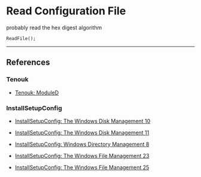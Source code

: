 # Read Configuration File

probably read the hex digest algorithm

```
ReadFile();
```

---
## References

### Tenouk

- [Tenouk: ModuleD](https://www.tenouk.com/ModuleD.html)

### InstallSetupConfig

- [InstallSetupConfig: The Windows Disk Management 10](https://www.installsetupconfig.com/win32programming/windowsdiskapis2_9.html)

- [InstallSetupConfig: The Windows Disk Management 11](https://www.installsetupconfig.com/win32programming/windowsdiskapis2_10.html)

- [InstallSetupConfig: Windows Directory Management 8](https://www.installsetupconfig.com/win32programming/windowsdirectoryapis3_7.html)

- [InstallSetupConfig: The Windows File Management 23](https://www.installsetupconfig.com/win32programming/windowsfileapis4_22.html)

- [InstallSetupConfig:  The Windows File Management 25](https://www.installsetupconfig.com/win32programming/windowsfileapis4_24.html)